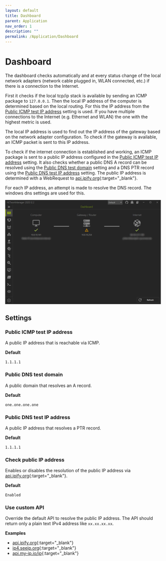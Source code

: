 ```yaml
---
layout: default
title: Dashboard
parent: Application
nav_order: 1
description: ""
permalink: /Application/Dashboard
---
```


# Dashboard
The dashboard checks automatically and at every status change of the local network adapters (network cable plugged in, WLAN connected, etc.) if there is a connection to the Internet.

First it checks if the local tcp/ip stack is available by sending an ICMP package to `127.0.0.1`. Then the local IP address of the computer is determined based on the local routing. For this the IP address from the [Public ICMP test IP address](#public-icmp-test-ip-address) setting is used. If you have multiple connections to the Internet (e.g. Ethernet and WLAN) the one with the highest metric is used.

The local IP address is used to find out the IP address of the gateway based on the network adapter configuration. To check if the gateway is available, an ICMP packet is sent to this IP address.

To check if the internet connection is established and working, an ICMP package is sent to a public IP address configured in the [Public ICMP test IP address](#public-icmp-test-ip-address) setting. It also checks whether a public DNS A record can be resolved using the [Public DNS test domain](#public-dns-test-domain) setting and a DNS PTR record using the [Public DNS test IP address](#public-dns-test-ip-address) setting. The public IP address is determined with a WebRequest to [api.ipify.org](https://www.ipify.org/){:target="_blank"}.

For each IP address, an attempt is made to resolve the DNS record. The windows dns settings are used for this.

![Dashboard](01_Dashboard.png)

## Settings

### Public ICMP test IP address
A public IP address that is reachable via ICMP.

**Default** 
```
1.1.1.1
```

### Public DNS test domain
A public domain that resolves an A record.

**Default**
```
one.one.one.one
```

### Public DNS test IP address
A public IP address that resolves a PTR record.

**Default** 
```
1.1.1.1
```

### Check public IP address
Enables or disables the resolution of the public IP address via [api.ipify.org](https://www.ipify.org/){:target="_blank"}.

**Default** 
```
Enabled
```

### Use custom API
Override the default API to resolve the public IP address. The API should return only a plain text IPv4 address like `xx.xx.xx.xx`.

**Examples** 
- [api.ipify.org](https://www.ipify.org/){:target="_blank"}
- [ip4.seeip.org](https://ip4.seeip.org/){:target="_blank"}
- [api.my-ip.io/ip](https://api.my-ip.io/ip){:target="_blank"}